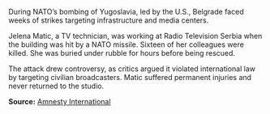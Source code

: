 
During NATO’s bombing of Yugoslavia, led by the U.S., Belgrade faced weeks of strikes targeting infrastructure and media centers.

Jelena Matic, a TV technician, was working at Radio Television Serbia when the building was hit by a NATO missile. Sixteen of her colleagues were killed. She was buried under rubble for hours before being rescued.

The attack drew controversy, as critics argued it violated international law by targeting civilian broadcasters. Matic suffered permanent injuries and never returned to the studio.

**Source:** [Amnesty International](https://www.amnesty.org/en/documents/eur70/018/2000/en/)